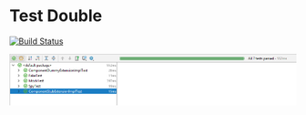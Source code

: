 # Test Double
[![Build Status](https://travis-ci.org/vicboma1/TestDouble.svg?branch=master)](https://travis-ci.org/vicboma1/TestDouble)

![](https://github.com/vicboma1/TestDouble/blob/master/src/main/resources/test.png)
